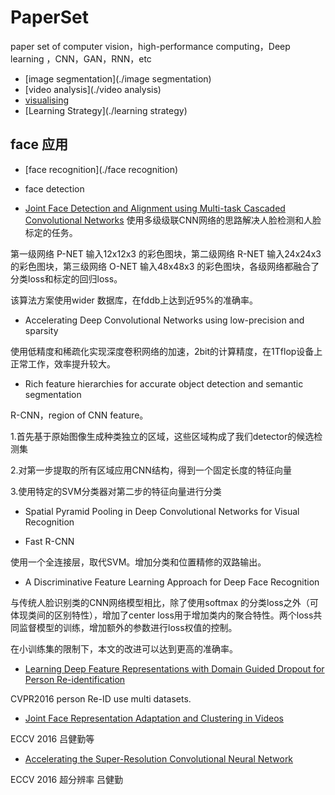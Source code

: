 # PaperSet
paper set of computer vision，high-performance computing，Deep learning ，CNN，GAN，RNN，etc

* [image segmentation](./image segmentation)
* [video analysis](./video analysis)
* [visualising](./visualising)
* [Learning Strategy](./learning strategy)



## face 应用

* [face recognition](./face recognition)
* face detection

* [Joint Face Detection and Alignment using Multi-task Cascaded Convolutional Networks](https://arxiv.org/ftp/arxiv/papers/1604/1604.02878.pdf)
使用多级级联CNN网络的思路解决人脸检测和人脸标定的任务。

第一级网络 P-NET 输入12x12x3 的彩色图块，第二级网络 R-NET 输入24x24x3 的彩色图块，第三级网络 O-NET 输入48x48x3 的彩色图块，各级网络都融合了分类loss和标定的回归loss。

该算法方案使用wider 数据库，在fddb上达到近95%的准确率。


 * Accelerating Deep Convolutional Networks using low-precision and sparsity

 使用低精度和稀疏化实现深度卷积网络的加速，2bit的计算精度，在1Tflop设备上正常工作，效率提升较大。

* Rich feature hierarchies for accurate object detection and semantic segmentation

R-CNN，region of CNN feature。

1.首先基于原始图像生成种类独立的区域，这些区域构成了我们detector的候选检测集

2.对第一步提取的所有区域应用CNN结构，得到一个固定长度的特征向量

3.使用特定的SVM分类器对第二步的特征向量进行分类


* Spatial Pyramid Pooling in Deep Convolutional Networks for Visual Recognition

* Fast R-CNN

使用一个全连接层，取代SVM。增加分类和位置精修的双路输出。

* A Discriminative Feature Learning Approach for Deep Face Recognition

与传统人脸识别类的CNN网络模型相比，除了使用softmax 的分类loss之外（可体现类间的区别特性），增加了center loss用于增加类内的聚合特性。两个loss共同监督模型的训练，增加额外的参数进行loss权值的控制。

在小训练集的限制下，本文的改进可以达到更高的准确率。

* [Learning Deep Feature Representations with Domain Guided Dropout for Person Re-identification](https://arxiv.org/pdf/1604.07528v1.pdf)

CVPR2016 person Re-ID use multi datasets.

* [Joint Face Representation Adaptation and Clustering in Videos](http://personal.ie.cuhk.edu.hk/~ccloy/files/eccv_2016_joint.pdf)

ECCV 2016 吕健勤等

* [Accelerating the Super-Resolution Convolutional Neural Network](http://personal.ie.cuhk.edu.hk/~ccloy/files/eccv_2016_accelerating.pdf)

ECCV 2016 超分辨率 吕健勤
